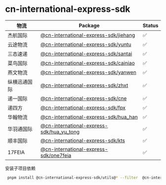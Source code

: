 # cn-international-express-sdk

| 物流         | Package                                                             | Status |
| ------------ | ------------------------------------------------------------------- | ------ |
| 杰航国际     | [@cn-international-express-sdk/jiehang](./packages/jiehang)         | ✅     |
| 云途物流     | [@cn-international-express-sdk/yuntu](./packages/yuntu)             | ✅     |
| 三态速递     | [@cn-international-express-sdk/santai](./packages/santai)           | ✅     |
| 菜鸟国际     | [@cn-international-express-sdk/cainiao](./packages/cainiao)         | ✅     |
| 燕文物流     | [@cn-international-express-sdk/yanwen](./packages/yanwen)           | ✅     |
| 纵横迅通国际 | [@cn-international-express-sdk/zhxt](./packages/zhxt)               | ✅     |
| 递一国际     | [@cn-international-express-sdk/cne](./packages/cne)                 | ✅     |
| 递四方       | [@cn-international-express-sdk/fpx](./packages/fpx)                 | ✅     |
| 华翰物流     | [@cn-international-express-sdk/hua_han](./packages/hua_han)         | ✅     |
| 华羽通国际   | [@cn-international-express-sdk/hua_yu_tong](./packages/hua_yu_tong) | ✅     |
| 顺丰国际     | [@cn-international-express-sdk/kts](./packages/kts)                 | ✅     |
| 17FEIA       | [@cn-international-express-sdk/one7feia](./packages/one7feia)       | ✅     |

安装子项目依赖

```bash
 pnpm install @cn-international-express-sdk/utils@* --filter  @cn-international-express-sdk/santai
```
